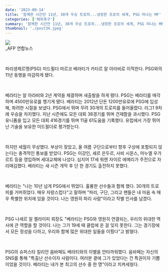 ```yaml
---
date: '2023-09-14'
title: '함께한 시간만 11년, 30개 우승 트로피...냉정한 프로의 세계, PSG 떠나는 MF'
categories: ['해외축구']
summary: '함께한 시간만 11년, 30개 우승 트로피...냉정한 프로의 세계, PSG 떠나는 MF'
thumbnail: './post34.jpeg'
---
```


![](https://imgnews.pstatic.net/image/076/2023/09/14/2023091501001072100137361_20230914123505717.jpg?type=w647)
<br />
\_AFP 연합뉴스

<br />

파리생제르맹(PSG) 미드필더 마르코 베라티가 카타르 알 아라비로 이적한다. PSG와의 11년 동행을 마감하게 됐다.

<br />

베라티는 알 아라비와 2년 계약을 체결하며 새출발을 하게 됐다. PSG는 베라티를 매각하며 4500만유로를 챙기게 됐다. 베라티는 2012년 단돈 1200만유로에 PSG에 입성해, 화려한 시절을 보냈다. PSG에서 뛰며 무려 30개의 트로피를 들어올렸다. 리그1 9차례 우승을 차지했다. 지난 시즌에도 모든 대회 38경기를 뛰며 건재함을 과시했다. PSG 유니폼을 입고 모든 대회 416경기를 뛰며 11골 61도움을 기록했다. 유럽에서 가장 뛰어난 기술을 보유한 미드필더로 평가받는다.

<br />

하지만 세월이 무상했다. 부상이 잦았고, 올 여름 구단으로부터 향후 구상에 포함되지 않는다는 충격적인 통보를 받았다. PSG는 이강인, 셰르 은두르, 사비 시몬스, 마누엘 우가르트 등을 영입하며 세대교체에 나섰다. 심지어 17세 워렌 자이르 에메리가 주전으로 자리매김했다. 베라티는 새 시즌 개막 후 단 한 경기도 출전하지 못했다.

<br />

베라티는 "나는 10년 넘게 PSG에서 뛰었다. 훌륭한 선수들과 함께 했다. 30개의 트로피를 거머쥐었다. 매우 자랑스럽다"고 말하며 "파리, 구단, 그리고 팬들은 내 마음 속 매우 특별한 위치에 있을 것이다. 나는 영원히 파리 사람"이라고 작별 인사를 남겼다.

<br />

PSG 나세르 알 켈라이피 회장도 "베라티는 PSG와 영원히 연결되는, 우리의 위대한 역사에 큰 역할을 할 것이다. 나는 그가 19세 때 클럽에 온 걸 잊지 못한다. 그는 경기장에서 모든 정성을 다하고, 우리와 함께 많은 위대한 일들을 이뤘다"고 밝혔다.

<br />

PSG의 슈퍼스타 킬리안 음바페도 베라티와의 이별을 안타까워했다. 음바페는 자신의 SNS를 통해 "특출난 선수이자 사람이다. 여러분 곁에 그가 있었다는 건 특권이자 기쁨이었을 것이다. 베라티는 내가 본 최고의 선수 중 한 명"이라고 치켜세웠다.
